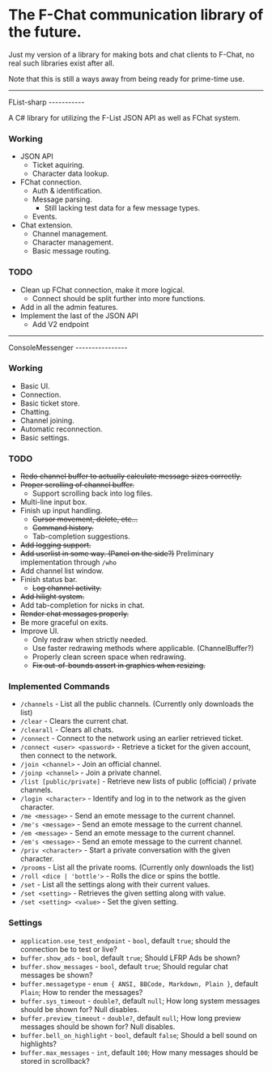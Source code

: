 The F-Chat communication library of the future.
====

Just my version of a library for making bots and chat clients to F-Chat, no real such libraries exist after all.

Note that this is still a ways away from being ready for prime-time use.

<hr>
FList-sharp
-----------

A C# library for utilizing the F-List JSON API as well as FChat system.

### Working

- JSON API
	- Ticket aquiring.
	- Character data lookup.
- FChat connection.
	- Auth & identification.
	- Message parsing.
		- Still lacking test data for a few message types.
	- Events.
- Chat extension.
	- Channel management.
	- Character management.
	- Basic message routing.


### TODO

- Clean up FChat connection, make it more logical.
	- Connect should be split further into more functions.
- Add in all the admin features.
- Implement the last of the JSON API
	- Add V2 endpoint


<hr>
ConsoleMessenger
----------------

### Working

- Basic UI.
- Connection.
- Basic ticket store.
- Chatting.
- Channel joining.
- Automatic reconnection.
- Basic settings.


### TODO

- ~~Redo channel buffer to actually calculate message sizes correctly.~~
- ~~Proper scrolling of channel buffer.~~
	- Support scrolling back into log files.
- Multi-line input box.
- Finish up input handling.
	- ~~Cursor movement, delete, etc...~~
	- ~~Command history.~~
	- Tab-completion suggestions.
- ~~Add logging support.~~
- ~~Add userlist in some way. (Panel on the side?)~~ Preliminary implementation through `/who`
- Add channel list window.
- Finish status bar.
	- ~~Log channel activity.~~
- ~~Add hilight system.~~
- Add tab-completion for nicks in chat.
- ~~Render chat messages properly.~~
- Be more graceful on exits.
- Improve UI.
	- Only redraw when strictly needed.
	- Use faster redrawing methods where applicable. (ChannelBuffer?)
	- Properly clean screen space when redrawing.
	- ~~Fix out-of-bounds assert in graphics when resizing.~~


### Implemented Commands

- `/channels` - List all the public channels. (Currently only downloads the list)
- `/clear` - Clears the current chat.
- `/clearall` - Clears all chats.
- `/connect` - Connect to the network using an earlier retrieved ticket.
- `/connect <user> <password>` - Retrieve a ticket for the given account, then connect to the network.
- `/join <channel>` - Join an official channel.
- `/joinp <channel>` - Join a private channel.
- `/list [public/private]` - Retrieve new lists of public (official) / private channels.
- `/login <character>` - Identify and log in to the network as the given character.
- `/me <message>` - Send an emote message to the current channel.
- `/me's <message>` - Send an emote message to the current channel.
- `/em <message>` - Send an emote message to the current channel.
- `/em's <message>` - Send an emote message to the current channel.
- `/priv <character>` - Start a private conversation with the given character.
- `/prooms` - List all the private rooms. (Currently only downloads the list)
- `/roll <dice | 'bottle'>` - Rolls the dice or spins the bottle.
- `/set` - List all the settings along with their current values.
- `/set <setting>` - Retrieves the given setting along with value.
- `/set <setting> <value>` - Set the given setting.

### Settings

- `application.use_test_endpoint` - `bool`, default `true`; should the connection be to test or live?
- `buffer.show_ads` - `bool`, default `true`; Should LFRP Ads be shown?
- `buffer.show_messages` - `bool`, default `true`; Should regular chat messages be shown?
- `buffer.messagetype` - `enum { ANSI, BBCode, Markdown, Plain }`, default `Plain`; How to render the messages?
- `buffer.sys_timeout` - `double?`, default `null`; How long system messages should be shown for? Null disables.
- `buffer.preview_timeout` - `double?`, default `null`; How long preview messages should be shown for? Null disables.
- `buffer.bell_on_highlight` - `bool`, default `false`; Should a bell sound on highlights?
- `buffer.max_messages` - `int`, default `100`; How many messages should be stored in scrollback?
